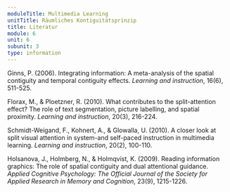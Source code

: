 ```yaml
---
moduleTitle: Multimedia Learning
unitTitle: Räumliches Kontiguitätsprinzip
title: Literatur
module: 6
unit: 6
subunit: 3
type: information
---
```



Ginns, P. (2006). Integrating information: A meta-analysis of the spatial contiguity and temporal contiguity effects. *Learning and instruction*, 16(6), 511-525.

Florax, M., & Ploetzner, R. (2010). What contributes to the split-attention effect? The role of text segmentation, picture labelling, and spatial proximity. *Learning and instruction*, 20(3), 216-224.

Schmidt-Weigand, F., Kohnert, A., & Glowalla, U. (2010). A closer look at split visual attention in system-and self-paced instruction in multimedia learning. *Learning and instruction*, 20(2), 100-110.

Holsanova, J., Holmberg, N., & Holmqvist, K. (2009). Reading information graphics: The role of spatial contiguity and dual attentional guidance. *Applied Cognitive Psychology: The Official Journal of the Society for Applied Research in Memory and Cognition*, 23(9), 1215-1226.